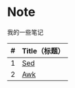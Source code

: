 # Note

我的一些笔记

| #    | Title（标题）             |
| :--- | :------------------------ |
| 1    | [Sed](./工具/Sed_教程.md) |
| 2    | [Awk](./工具/Awk_教程.md) |